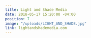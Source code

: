 ```yaml
---
title: Light and Shade Media
date: 2018-05-17 15:20:00 -04:00
position: 7
image: "/uploads/LIGHT_AND_SHADE.jpg"
link: lightandshademedia.com
---
```


